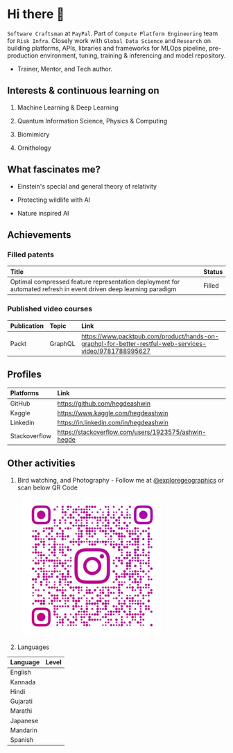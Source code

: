 # Hi there 👋

`Software Craftsman` at `PayPal`. Part of `Compute Platform Engineering` team for `Risk Infra`. Closely work with `Global Data Science` and `Research` on building platforms, APIs, libraries and frameworks for MLOps pipeline, pre-production environment, tuning, training & inferencing and model repository.

* Trainer, Mentor, and Tech author.

## Interests & continuous learning on

1. Machine Learning & Deep Learning

2. Quantum Information Science, Physics & Computing

3. Biomimicry

4. Ornithology

## What fascinates me?

* Einstein's special and general theory of relativity

* Protecting wildlife with AI

* Nature inspired AI 

## Achievements

### Filled patents

|Title|Status|
|:---|:---|
|Optimal compressed feature representation deployment for automated refresh in event driven deep learning paradigm|Filled|

### Published video courses

|Publication|Topic|Link|
|:---|:---|:---|
|Packt|GraphQL|https://www.packtpub.com/product/hands-on-graphql-for-better-restful-web-services-video/9781788995627|

## Profiles

|Platforms|Link|
|:---|:---|
|GitHub|https://github.com/hegdeashwin|
|Kaggle|https://www.kaggle.com/hegdeashwin|
|Linkedin|https://in.linkedin.com/in/hegdeashwin|
|Stackoverflow|https://stackoverflow.com/users/1923575/ashwin-hegde|

## Other activities

1. Bird watching, and Photography - Follow me at [@exploregeographics](https://www.instagram.com/exploregeographics/) or scan below QR Code

<pre>
    <img src="./insta_qr_code.jpeg" style="width: 320px;" />
</pre>

2. Languages

| Language | Level |
|:---|:---|
| English | |
| Kannada | |
| Hindi | |
| Gujarati | |
| Marathi | |
| Japanese | |
| Mandarin | |
| Spanish | |
